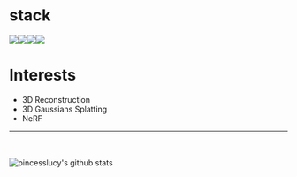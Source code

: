 # stack
<img src="https://img.shields.io/badge/Python-3776AB?style=for-the-badge&logo=python&logoColor=black"><img src="https://img.shields.io/badge/pytorch-EE4C2C?style=for-the-badge&logo=pytorch&logoColor=black"><img src="https://img.shields.io/badge/Docker-2496ED?style=for-the-badge&logo=Docker&logoColor=black"><img src="https://img.shields.io/badge/Azure-0078D4?style=for-the-badge&logo=Microsoft Azure&logoColor=black">
# Interests
* 3D Reconstruction
* 3D Gaussians Splatting
* NeRF

------------
<br></br>
![pincesslucy's github stats](https://github-readme-stats.vercel.app/api?username=pincesslucy&show_icons=true)
